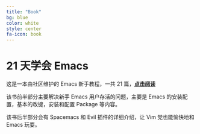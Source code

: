 ```yaml
---
title: "Book"
bg: blue
color: white
style: center
fa-icon: book
---
```


# 21 天学会 Emacs

这是一本由社区维护的 Emacs 新手教程，一共 21 篇，[**点击阅读**](https://book.emacs-china.org)

该书前半部分主要解决新手 Emacs 用户存活的问题，主要是 Emacs 的安装配置，基本的改键，安装和配置 Package 等内容。

该书后半部分会有 Spacemacs 和 Evil 插件的详细介绍，让 Vim 党也能愉快地和 Emacs 玩耍。
